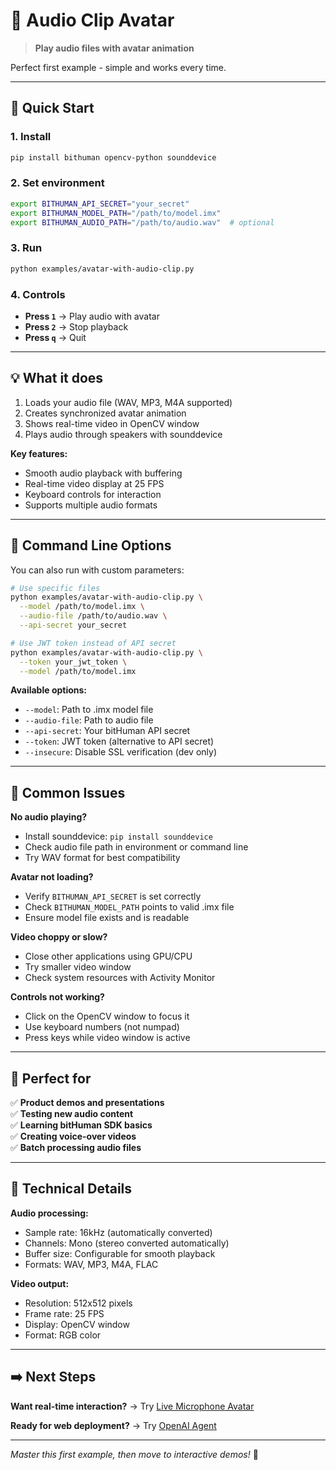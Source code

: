 # 🎵 Audio Clip Avatar

> **Play audio files with avatar animation**

Perfect first example - simple and works every time.

---

## 🚀 Quick Start

### 1. Install
```bash
pip install bithuman opencv-python sounddevice
```

### 2. Set environment
```bash
export BITHUMAN_API_SECRET="your_secret"
export BITHUMAN_MODEL_PATH="/path/to/model.imx"
export BITHUMAN_AUDIO_PATH="/path/to/audio.wav"  # optional
```

### 3. Run
```bash
python examples/avatar-with-audio-clip.py
```

### 4. Controls
- **Press `1`** → Play audio with avatar
- **Press `2`** → Stop playback
- **Press `q`** → Quit

---

## 💡 What it does

1. Loads your audio file (WAV, MP3, M4A supported)
2. Creates synchronized avatar animation 
3. Shows real-time video in OpenCV window
4. Plays audio through speakers with sounddevice

**Key features:**
- Smooth audio playback with buffering
- Real-time video display at 25 FPS
- Keyboard controls for interaction
- Supports multiple audio formats

---

## 🔧 Command Line Options

You can also run with custom parameters:

```bash
# Use specific files
python examples/avatar-with-audio-clip.py \
  --model /path/to/model.imx \
  --audio-file /path/to/audio.wav \
  --api-secret your_secret

# Use JWT token instead of API secret
python examples/avatar-with-audio-clip.py \
  --token your_jwt_token \
  --model /path/to/model.imx
```

**Available options:**
- `--model`: Path to .imx model file
- `--audio-file`: Path to audio file  
- `--api-secret`: Your bitHuman API secret
- `--token`: JWT token (alternative to API secret)
- `--insecure`: Disable SSL verification (dev only)

---

## 🔧 Common Issues

**No audio playing?**
- Install sounddevice: `pip install sounddevice`
- Check audio file path in environment or command line
- Try WAV format for best compatibility

**Avatar not loading?**
- Verify `BITHUMAN_API_SECRET` is set correctly
- Check `BITHUMAN_MODEL_PATH` points to valid .imx file
- Ensure model file exists and is readable

**Video choppy or slow?**
- Close other applications using GPU/CPU
- Try smaller video window
- Check system resources with Activity Monitor

**Controls not working?**
- Click on the OpenCV window to focus it
- Use keyboard numbers (not numpad)
- Press keys while video window is active

---

## 🎯 Perfect for

✅ **Product demos and presentations**  
✅ **Testing new audio content**  
✅ **Learning bitHuman SDK basics**  
✅ **Creating voice-over videos**  
✅ **Batch processing audio files**

---

## 🔧 Technical Details

**Audio processing:**
- Sample rate: 16kHz (automatically converted)
- Channels: Mono (stereo converted automatically)
- Buffer size: Configurable for smooth playback
- Formats: WAV, MP3, M4A, FLAC

**Video output:**
- Resolution: 512x512 pixels
- Frame rate: 25 FPS
- Display: OpenCV window
- Format: RGB color

---

## ➡️ Next Steps

**Want real-time interaction?** → Try [Live Microphone Avatar](examples/avatar-with-microphone.md)

**Ready for web deployment?** → Try [OpenAI Agent](examples/livekit-openai-agent.md)

---

*Master this first example, then move to interactive demos!* 🚀 